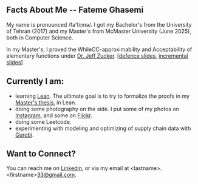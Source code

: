 ## Facts About Me -- Fateme Ghasemi
 My name is pronounced /fa'ti:mə/. I got my Bachelor's from the University of Tehran (2017) and my Master's from McMaster University (June 2025), both in Computer Science.

 
 In my Master's, I proved the WhileCC-approximability and Acceptability of elementary functions under [Dr. Jeff Zucker](https://www.cas.mcmaster.ca/~zucker/). [[defence slides](https://github.com/sfzgzs/sfzgzs/blob/d03ce1fab098469903e69d3541c146a54b1d4426/Thesis_Defense_Slides.pdf), [incremental slides](https://github.com/sfzgzs/sfzgzs/blob/d03ce1fab098469903e69d3541c146a54b1d4426/Thesis_Defence_Inc_slides.pdf)]
 
## Currently I am:
 - learning [Lean](https://lean-lang.org/). The ultimate goal is to try to formalize the proofs in my [Master's thesis](https://macsphere.mcmaster.ca/handle/11375/31564), in Lean.
 - doing some photography on the side. I put some of my photos on [Instagram](https://www.instagram.com/shots_by_fateme/), and some on [Flickr](https://www.flickr.com/photos/shots_by_fateme/).
 - doing some Leetcode.
 - experimenting with modeling and optimizing of supply chain data with [Gurobi](https://www.gurobi.com/).

## Want to Connect?
 You can reach me on [Linkedin](https://www.linkedin.com/in/fghasemi/), or via my email at \<lastname\>.\<firstname\>33@gmail.com.
